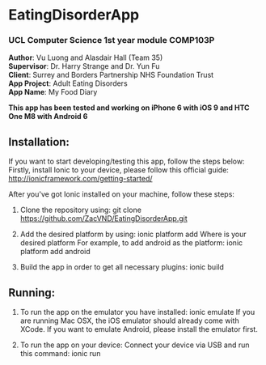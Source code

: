 # EatingDisorderApp
### UCL Computer Science 1st year module COMP103P </br>
<b>Author</b>:          Vu Luong and Alasdair Hall (Team 35) </br>
<b>Supervisor</b>:      Dr. Harry Strange and Dr. Yun Fu </br>
<b>Client</b>:          Surrey and Borders Partnership NHS Foundation Trust </br>
<b>App Project</b>:     Adult Eating Disorders </br>
<b>App Name</b>:        My Food Diary </br>

<b>This app has been tested and working on iPhone 6 with iOS 9 and HTC One M8 with Android 6</b>

## Installation:
If you want to start developing/testing this app, follow the steps below:
Firstly, install Ionic to your device, please follow this official guide: 
      http://ionicframework.com/getting-started/
      
After you've got Ionic installed on your machine, follow these steps:
1. Clone the repository using: 
      git clone https://github.com/ZacVND/EatingDisorderApp.git
      
2. Add the desired platform by using: 
      ionic platform add <platform>
  Where <platform> is your desired platform
  For example, to add android as the platform: ionic platform add android
  
3. Build the app in order to get all necessary plugins:
      ionic build <platform>
      
## Running:
1. To run the app on the emulator you have installed:
      ionic emulate <platform>
  If you are running Mac OSX, the iOS emulator should already come with XCode.
  If you want to emulate Android, please install the emulator first.
  
2. To run the app on your device:
  Connect your device via USB and run this command:
      ionic run <platform>

